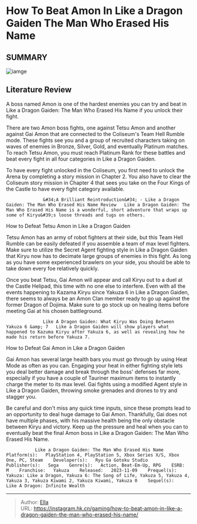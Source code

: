 # How To Beat Amon In Like a Dragon Gaiden The Man Who Erased His Name


## SUMMARY 

![iamge](https://static1.srcdn.com/wordpress/wp-content/uploads/2023/11/how-to-beat-amon-in-like-a-dragon-the-man-who-erased-his-name.jpg)

## Literature Review

A boss named Amon is one of the hardest enemies you can try and beat in Like a Dragon Gaiden: The Man Who Erased His Name if you unlock their fight.





There are two Amon boss fights, one against Tetsu Amon and another against Gai Amon that are connected to the Coliseum&#39;s Team Hell Rumble mode. These fights see you and a group of recruited characters taking on waves of enemies in Bronze, Silver, Gold, and eventually Platinum matches. To reach Tetsu Amon, you must reach Platinum Rank for these battles and beat every fight in all four categories in Like a Dragon Gaiden.






To have every fight unlocked in the Coliseum, you first need to unlock the Arena by completing a story mission in Chapter 2. You also have to clear the Coliseum story mission in Chapter 4 that sees you take on the Four Kings of the Castle to have every fight category available.




                  &#34;A Brilliant Reintroduction&#34; - Like a Dragon Gaiden: The Man Who Erased His Name Review   Like a Dragon Gaiden: The Man Who Erased His Name is a wonderful, short adventure that wraps up some of Kiryu&#39;s loose threads and tugs on others.   


 How to Defeat Tetsu Amon in Like a Dragon Gaiden 
          

Tetsu Amon has an army of robot fighters at their side, but this Team Hell Rumble can be easily defeated if you assemble a team of max level fighters. Make sure to utilize the Secret Agent fighting style in Like a Dragon Gaiden that Kiryu now has to decimate large groups of enemies in this fight. As long as you have some experienced brawlers on your side, you should be able to take down every foe relatively quickly.




Once you beat Tetsu, Gai Amon will appear and call Kiryu out to a duel at the Castle Helipad, this time with no one else to interfere. Even with all the events happening to Kazama Kiryu since Yakuza 6 in Like a Dragon Gaiden, there seems to always be an Amon Clan member ready to go up against the former Dragon of Dojima. Make sure to go stock up on healing items before meeting Gai at his chosen battleground.

                  Like A Dragon Gaiden: What Kiryu Was Doing Between Yakuza 6 &amp; 7   Like a Dragon Gaiden will show players what happened to Kazuma Kiryu after Yakuza 6, as well as revealing how he made his return before Yakuza 7.   



 How to Defeat Gai Amon in Like a Dragon Gaiden 
          

Gai Amon has several large health bars you must go through by using Heat Mode as often as you can. Engaging your heat in either fighting style lets you deal better damage and break through the boss&#39; defenses far more, especially if you have a couple of Tauriner maximum items to instantly charge the meter to its max level. Gai fights using a modified Agent style in Like a Dragon Gaiden, throwing smoke grenades and drones to try and stagger you.




Be careful and don&#39;t miss any quick time inputs, since these prompts lead to an opportunity to deal huge damage to Gai Amon. Thankfully, Gai does not have multiple phases, with his massive health being the only obstacle between Kiryu and victory. Keep up the pressure and heal when you can to eventually beat the final Amon boss in Like a Dragon Gaiden: The Man Who Erased His Name.

               Like a Dragon Gaiden: The Man Who Erased His Name   Platform(s):   PlayStation 4, PlayStation 5, Xbox Series X/S, Xbox One, PC, Steam    Developer(s):   Ryu Ga Gotoku Studio    Publisher(s):   Sega    Genre(s):   Action, Beat-Em-Up, RPG    ESRB:   M    Franchise:   Yakuza    Released:   2023-11-09    Prequel(s):   Yakuza: Like a Dragon, Yakuza 6: The Song of Life, Yakuza 5, Yakuza 4, Yakuza 3, Yakuza Kiwami 2, Yakuza Kiwami, Yakuza 0    Sequel(s):   Like A Dragon: Infinite Wealth      

---

> Author: [Ella](https://instagram.hk.cn/)  
> URL: https://instagram.hk.cn/gaming/how-to-beat-amon-in-like-a-dragon-gaiden-the-man-who-erased-his-name/  

